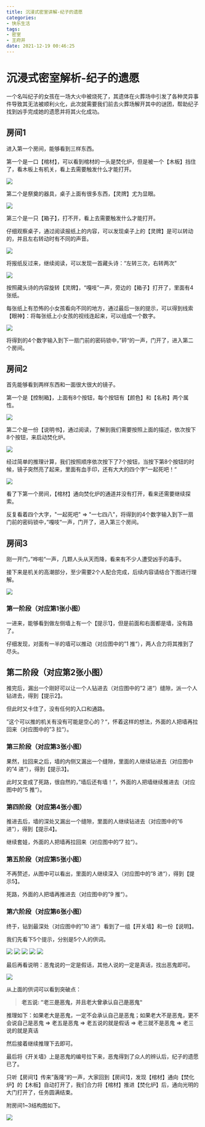 ```yaml
---
title: 沉浸式密室讲解-纪子的遗愿
categories:
- 快乐生活
tags:
- 密室
- 王府井
date: 2021-12-19 00:46:25
---
```


# 沉浸式密室解析-纪子的遗愿
一个名叫纪子的女孩在一场大火中被烧死了，其遗体在火葬场中引发了各种灵异事件导致其无法被顺利火化，此次就需要我们前去火葬场解开其中的谜团，帮助纪子找到凶手完成她的遗愿并将其火化成功。

## 房间1
进入第一个房间，能够看到三样东西。

第一个是一口【棺材】，可以看到棺材的一头是焚化炉，但是被一个【木板】挡住了，看木板上有机关，看上去需要触发什么才能打开。

![](https://nginx.mostintelligentape.com/blogimg/202112/jizideyiyuan/room_1_5.jpg)

第二个是祭奠的器具，桌子上面有很多东西，【灵牌】尤为显眼。

![](https://nginx.mostintelligentape.com/blogimg/202112/jizideyiyuan/room_1_1.jpg)

第三个是一只【箱子】，打不开，看上去需要触发什么才能打开。

仔细观察桌子，通过阅读报纸上的内容，可以发现桌子上的【灵牌】是可以转动的，并且左右转动时有不同的声音。

![](https://nginx.mostintelligentape.com/blogimg/202112/jizideyiyuan/room_1_2.jpg)

将报纸反过来，继续阅读，可以发现一首藏头诗：“左转三次，右转两次”

![](https://nginx.mostintelligentape.com/blogimg/202112/jizideyiyuan/room_1_6.jpg)

按照藏头诗的内容旋转【灵牌】，“嘎吱”一声，旁边的【箱子】打开了，里面有4张纸。

每张纸上有恐怖的小女孩看向不同的地方，通过最后一张的提示，可以得到线索【眼神】：将每张纸上小女孩的视线连起来，可以组成一个数字。

![](https://nginx.mostintelligentape.com/blogimg/202112/jizideyiyuan/room_1_3.jpg)

将得到的4个数字输入到下一扇门前的密码锁中，”砰“的一声，门开了，进入第二个房间。

## 房间2
首先能够看到两样东西和一面很大很大的镜子。

第一个是【控制箱】，上面有8个按钮，每个按钮有【颜色】和【名称】两个属性。

![](https://nginx.mostintelligentape.com/blogimg/202112/jizideyiyuan/room_2_1.jpg)

第二个是一份【说明书】，通过阅读，了解到我们需要按照上面的描述，依次按下8个按钮，来启动焚化炉。

![](https://nginx.mostintelligentape.com/blogimg/202112/jizideyiyuan/room_2_2.jpg)

经过简单的推理计算，我们按照顺序依次按下了7个按钮，当按下第8个按钮的时候，镜子突然亮了起来，里面有血手印，还有大大的四个字”一起死吧！“

![](https://nginx.mostintelligentape.com/blogimg/202112/jizideyiyuan/room_2_3.jpg)

看了下第一个房间，【棺材】通向焚化炉的通道并没有打开，看来还需要继续探索。

反复看着四个大字，"一起死吧" => "一七四八"，将得到的4个数字输入到下一扇门前的密码锁中，”嘎吱“一声，门开了，进入第三个房间。

## 房间3
刚一开门，”哗啦“一声，几颗人头从天而降，看来有不少人遭受凶手的毒手。

接下来是机关的高潮部分，至少需要2个人配合完成，后续内容请结合下图进行理解。

![](https://nginx.mostintelligentape.com/blogimg/202112/jizideyiyuan/room_3_8.jpg)

### 第一阶段（对应第1张小图）
一进来，能够看到做左侧墙上有一个【提示1】，但是前面和右面都是墙，没有路了。

仔细发现，对面有一半的墙可以推动（对应图中的”1 推“），两人合力将其推到了尽头。

## 第二阶段（对应第2张小图）

推完后，漏出一个刚好可以让一个人钻进去（对应图中的”2 进“）缝隙，派一个人钻进去，得到【提示2】。

但此时又卡住了，没有任何的入口和通路。

”这个可以推的机关有没有可能是空心的？“，怀着这样的想法，外面的人把墙再拉回来（对应图中的”3 拉“）。

### 第三阶段（对应第3张小图）

果然，拉回来之后，墙的内侧又漏出一个缝隙，里面的人继续钻进去（对应图中的”4 进“），得到【提示3】。

此时又变成了死路，很自然的，”墙后还有墙！”，外面的人把墙继续推进去（对应图中的”5 推“）。

### 第四阶段（对应第4张小图）

推进去后，墙的深处又漏出一个缝隙，里面的人继续钻进去（对应图中的”6 进“），得到【提示4】。

继续套娃，外面的人把墙再拉回来（对应图中的”7 拉“）。

### 第五阶段（对应第5张小图）

不再赘述，从图中可以看出，里面的人继续深入（对应图中的”8 进“），得到【提示5】。

死路，外面的人把墙再推进去（对应图中的”9 推“）。

### 第六阶段（对应第6张小图）

终于，钻到最深处（对应图中的”10 进“）看到了一组【开关墙】和一份【说明】。

我们先看下5个提示，分别是5个人的供词。

![](https://nginx.mostintelligentape.com/blogimg/202112/jizideyiyuan/room_3_1.jpg)
![](https://nginx.mostintelligentape.com/blogimg/202112/jizideyiyuan/room_3_2.jpg)
![](https://nginx.mostintelligentape.com/blogimg/202112/jizideyiyuan/room_3_3.jpg)
![](https://nginx.mostintelligentape.com/blogimg/202112/jizideyiyuan/room_3_4.jpg)
![](https://nginx.mostintelligentape.com/blogimg/202112/jizideyiyuan/room_3_5.jpg)

最后再看说明：恶鬼说的一定是假话，其他人说的一定是真话，找出恶鬼即可。

![](https://nginx.mostintelligentape.com/blogimg/202112/jizideyiyuan/room_3_6.jpg)

从上面的供词可以看到突破点：

> **老五说: ”老三是恶鬼，并且老大曾承认自己是恶鬼"**

推理如下：如果老大是恶鬼，一定不会承认自己是恶鬼；如果老大不是恶鬼，更不会说自己是恶鬼 => 老五是恶鬼 => 老五说的就是假话 => 老三就不是恶鬼 => 老三说的就是真话 

然后接着继续推理下去即可。

最后将《开关墙》上是恶鬼的编号拉下来，恶鬼得到了众人的辨认后，纪子的遗愿已了。

只听【房间1】传来”轰隆“的一声，大家回到【房间1】，发现【棺材】通向【焚化炉】的【木板】自动打开了，我们合力将【棺材】推进【焚化炉】后，通向光明的大门打开了，任务圆满结束。

附房间1~3结构图如下。

![](https://nginx.mostintelligentape.com/blogimg/202112/jizideyiyuan/room_3_9.jpg)